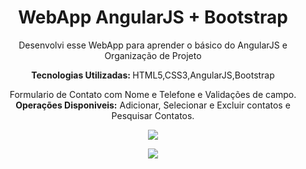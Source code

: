 <h1 align="center">WebApp AngularJS + Bootstrap</h1>
<p align="center">Desenvolvi esse WebApp para aprender o básico do AngularJS e Organização de Projeto</p>
<p align="center"><b>Tecnologias Utilizadas: </b>HTML5,CSS3,AngularJS,Bootstrap</p>
<p align="center">Formulario de Contato com Nome e Telefone e Validações de campo.<br/>
  <b>Operações Disponiveis:</b> Adicionar, Selecionar e Excluir contatos e Pesquisar Contatos.</p>

<p align="center"><image src="Capturar.PNG"></p>
<p align="center"><image src="Capturar2.PNG"></p>
